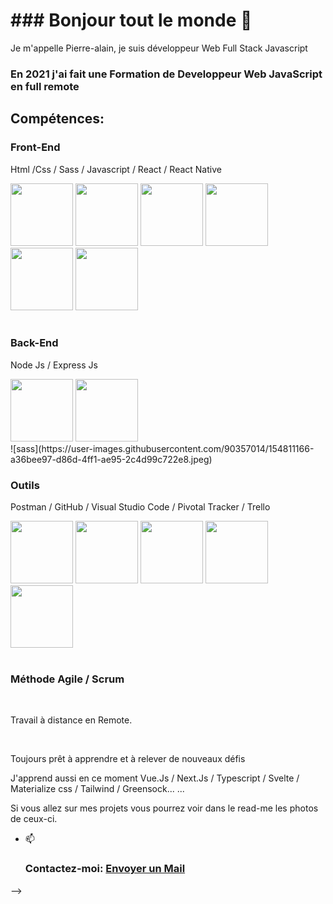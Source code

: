 
<h1>### Bonjour tout le monde 👋</h1>

<p>Je m'appelle Pierre-alain, je suis développeur Web Full Stack Javascript</p>

<div>
	<h3>En 2021 j'ai fait une Formation de Developpeur Web JavaScript en full remote</h3> 
	<h2>Compétences:</h2>
	<h3>Front-End</h3> 
	<p>Html /Css / Sass / Javascript / React / React Native  </p>
	

<div "display-flex=row" >
<img src="https://user-images.githubusercontent.com/90357014/149663075-5c232160-b80f-459f-ab55-5d6595c6a6c3.png" width="100" height="100"/>
<img src="https://user-images.githubusercontent.com/90357014/149663323-91b2ccc0-a78f-4f73-b70f-5367d3d3563e.png" width="100" height="100"/>
<img src="https://user-images.githubusercontent.com/90357014/149663420-27c78bfe-06ae-4b86-aa8b-10751c58e431.png" width="100" height="100"/>
<img src="https://user-images.githubusercontent.com/90357014/149663421-425fb3e7-1f3c-48a6-9b86-05217403ba29.png" width="100" height="100"/>
<img src="https://user-images.githubusercontent.com/90357014/149663423-cead7324-c214-463e-ba3a-f10529babb18.png" width="100" height="100"/>
<img src="https://user-images.githubusercontent.com/90357014/154811259-f9c64690-9f68-4f04-b313-4c6415026b7e.png" width="100" height="100"/>
</div>
</br>
<h3>Back-End</h3>
<p>Node Js / Express Js </p>
<div "display-flex=row" >
<img src="https://user-images.githubusercontent.com/90357014/149663443-92ad19be-c638-4321-9700-6b1bd67ad4a5.png" width="100" height="100"/>
<img src="https://user-images.githubusercontent.com/90357014/149663452-c2589102-1f01-4785-959f-5d7f5050d216.png" width="100" height="100"/>
</div>
![sass](https://user-images.githubusercontent.com/90357014/154811166-a36bee97-d86d-4ff1-ae95-2c4d99c722e8.jpeg)

<h3>Outils</h3>
<p/>Postman / GitHub / Visual Studio Code / Pivotal Tracker / Trello </p>
<div "display-flex=row" >
<img src="https://user-images.githubusercontent.com/90357014/149663496-c3945e35-a93e-406b-913b-a20f435cf44a.png" width="100" height="100"/>
<img src="https://user-images.githubusercontent.com/90357014/149663501-6c483ec9-960f-4432-a7f5-bf1ad5c58e5c.png" width="100" height="100"/>
<img src="https://user-images.githubusercontent.com/90357014/149664291-e7d505e4-99aa-4caf-9d7c-d8a144a273a0.png" width="100" height="100"/>
<img src="https://user-images.githubusercontent.com/90357014/149664052-b265ca46-4d85-4380-90f2-217d3296e5f1.png" width="100" height="100"/>
<img src="https://user-images.githubusercontent.com/90357014/149664533-4b0aedf7-4ae1-48f1-8400-838b3da7b95d.png" width="100" height="100"/>
</div>
</br>	
<h3>Méthode Agile / Scrum</h3>
</h3>
</br>
<p>
Travail à distance en Remote.
</p>
</br>
<p>
Toujours prêt à apprendre et à relever de nouveaux défis 
</p>
<p>J'apprend aussi en ce moment Vue.Js / Next.Js / Typescript / Svelte / Materialize css / Tailwind / Greensock... ...</h3>
<p>
Si vous allez sur mes projets vous pourrez voir dans le read-me les photos de ceux-ci.</div>
</p>


- 📫 <h3>Contactez-moi: <a href="mailto:p.laignelvergain@gmail.com">Envoyer un Mail</a></h3>

-->

<!-- <h3>Front-End</h3> 

<div "display-flex=row" >
<img src="https://user-images.githubusercontent.com/90357014/149663075-5c232160-b80f-459f-ab55-5d6595c6a6c3.png" width="100" height="100"/>
<img src="https://user-images.githubusercontent.com/90357014/149663323-91b2ccc0-a78f-4f73-b70f-5367d3d3563e.png" width="100" height="100"/>
<img src="https://user-images.githubusercontent.com/90357014/149663420-27c78bfe-06ae-4b86-aa8b-10751c58e431.png" width="100" height="100"/>
<img src="https://user-images.githubusercontent.com/90357014/149663421-425fb3e7-1f3c-48a6-9b86-05217403ba29.png" width="100" height="100"/>
<img src="https://user-images.githubusercontent.com/90357014/149663423-cead7324-c214-463e-ba3a-f10529babb18.png" width="100" height="100"/>
</div>





<h3>Back-End</h3>
<div "display-flex=row" >
<img src="https://user-images.githubusercontent.com/90357014/149663443-92ad19be-c638-4321-9700-6b1bd67ad4a5.png" width="100" height="100"/>
<img src="https://user-images.githubusercontent.com/90357014/149663452-c2589102-1f01-4785-959f-5d7f5050d216.png" width="100" height="100"/>
</div>




<h3>Outils</h3>
<div "display-flex=row" >
<img src="https://user-images.githubusercontent.com/90357014/149663496-c3945e35-a93e-406b-913b-a20f435cf44a.png" width="100" height="100"/>
<img src="https://user-images.githubusercontent.com/90357014/149663501-6c483ec9-960f-4432-a7f5-bf1ad5c58e5c.png" width="100" height="100"/>
<img src="https://user-images.githubusercontent.com/90357014/149664291-e7d505e4-99aa-4caf-9d7c-d8a144a273a0.png" width="100" height="100"/>
<img src="https://user-images.githubusercontent.com/90357014/149664052-b265ca46-4d85-4380-90f2-217d3296e5f1.png" width="100" height="100"/>
<img src="https://user-images.githubusercontent.com/90357014/149664533-4b0aedf7-4ae1-48f1-8400-838b3da7b95d.png" width="100" height="100"/>
</div>





 -->
